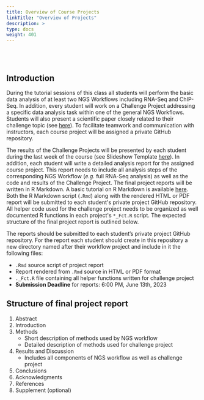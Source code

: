 ```yaml
---
title: Overview of Course Projects 
linkTitle: "Overview of Projects"
description: >
type: docs
weight: 401
---
```


<br></br>

## Introduction

During the tutorial sessions of this class all students will perform the basic
data analysis of at least two NGS Workflows including RNA-Seq and ChIP-Seq.
In addition, every student will work on a Challenge
Project addressing a specific data analysis task within one of the general NGS
Workflows. Students will also present a scientific paper closely related to
their challenge topic (see
[here](https://girke.bioinformatics.ucr.edu/GEN242/assignments/presentations/paper_presentations/)).
To facilitate teamwork and communication with instructors, each course project will be
assigned a private GitHub repository.

The results of the Challenge Projects will be presented by each student
during the last week of the course (see Slideshow Template
[here](https://bit.ly/41PZPey)).
In addition, each student will write a detailed analysis report for the assigned
course project. This report needs to include all analysis steps of the
corresponding NGS Workflow (_e.g._ full RNA-Seq analysis) as well as the
code and results of the Challenge Project. The final project reports will be written
in R Markdown. A basic tutorial on R Markdown is available [here](https://girke.bioinformatics.ucr.edu/GEN242/tutorials/rmarkdown/rmarkdown/). 
Both the R Markdown script (`.Rmd`) along with the rendered HTML or PDF report will 
be submitted to each student's private project GitHub repository. All helper code used for 
the challenge project needs to be organized as well documented R functions in each 
project's `*_Fct.R` script. The expected structure of the final project report is outlined below. 

The reports should be submitted to each student’s private project GitHub repository. For 
the report each student should create in this repository a new directory named after their
workflow project and include in it the following files: 

* `.Rmd` source script of project report 
* Report rendered from `.Rmd` source in HTML or PDF format
* `._Fct.R` file containing all helper functions written for challenge project
* __Submission Deadline__ for reports: 6:00 PM, June 13th, 2023


## Structure of final project report

1. Abstract
2. Introduction
3. Methods
    + Short description of methods used by NGS workflow
    + Detailed description of methods used for challenge project
4. Results and Discussion
    + Includes all components of NGS workflow as well as challenge project
5. Conclusions
6. Acknowledgments
7. References
8. Supplement (optional)


